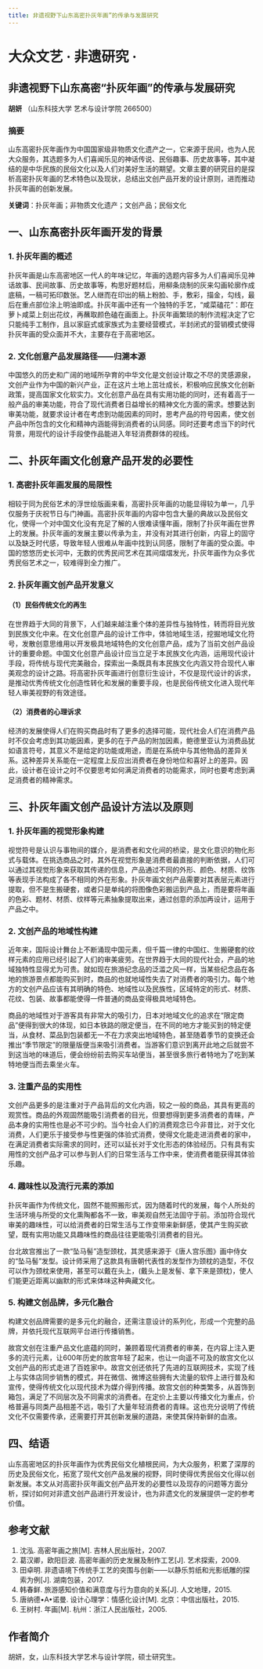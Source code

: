 ```yaml
---
title: 非遗视野下山东高密扑灰年画”的传承与发展研究
---
```

# 大众文艺 · 非遗研究 ·

## 非遗视野下山东高密“扑灰年画”的传承与发展研究
**胡妍** （山东科技大学 艺术与设计学院 266500）

### 摘要
山东高密扑灰年画作为中国国家级非物质文化遗产之一，它来源于民间，也为人民大众服务，其选题多为人们喜闻乐见的神话传说、民俗趣事、历史故事等，其中凝结的是中华民族的民俗文化以及人们对美好生活的期望。文章主要的研究目的是探析高密扑灰年画的艺术特色以及现状，总结出文创产品开发的设计原则，进而推动扑灰年画的创新发展。

**关键词**：扑灰年画；非物质文化遗产；文创产品；民俗文化

## 一、山东高密扑灰年画开发的背景

### 1. 扑灰年画的概述
扑灰年画是山东高密地区一代人的年味记忆，年画的选题内容多为人们喜闻乐见神话故事、民间故事、历史故事等，构思好题材后，用柳条烧制的灰来勾画轮廓作成底稿，一稿可拓印数张。艺人继而在印出的稿上粉脸、手，敷彩，描金，勾线，最后在重点部位涂上明油即成。扑灰年画中还有一个独特的手艺，“咸菜磕花”：即在萝卜咸菜上刻出花纹，再蘸取颜色磕在画面上。扑灰年画繁琐的制作流程决定了它只能纯手工制作，且以家庭式或家族式为主要经营模式，半封闭式的营销模式使得扑灰年画的受众面并不大，主要存在于高密地区。

### 2. 文化创意产品发展路径——归溯本源
中国悠久的历史和广阔的地域所孕育的中华文化是文创设计取之不尽的灵感源泉，文创产业作为中国的新兴产业，正在这片土地上茁壮成长，积极响应民族文化创新政策，提高国家文化软实力。文化创意产品在具有实用功能的同时，还有着高于一般产品的审美功能，符合了现代消费者日益增长的精神文化方面的需求。想要达到审美功能，就要求设计者在考虑到功能因素的同时，思考产品的符号因素，使文创产品中所包含的文化和精神内涵能得到消费者的认同感。同时还要考虑当下的时代背景，用现代的设计手段使作品能进入年轻消费群体的视线。

## 二、扑灰年画文化创意产品开发的必要性

### 1. 高密扑灰年画发展的局限性
相较于同为民俗艺术的浮世绘版画来看，高密扑灰年画的功能显得较为单一，几乎仅服务于庆祝节日与门神画。高密扑灰年画的内容中包含大量的典故以及民俗文化，使得一个对中国文化没有充足了解的人很难读懂年画，限制了扑灰年画在世界上的发展。扑灰年画的发展主要以传承为主，并没有对其进行创新，内容上的固守以及缺乏时代感，导致年轻人很难从年画中找到认同感，限制了年画的受众面。中国的悠悠历史长河中，无数的优秀民间艺术在其间熠熠发光，扑灰年画作为众多优秀民俗艺术之一，较难得到全力推广。

### 2. 扑灰年画文创产品开发意义
#### （1）民俗传统文化的再生
在世界趋于大同的背景下，人们越来越注重个体的差异性与独特性，转而将目光放到民族文化中来。在文化创意产品的设计工作中，体验地域生活，挖掘地域文化符号，发散创意思维用以开发极具地域特色的文化创意产品，成为了当前文创产品设计的重要命题。中国文化创意产品设计应当立足于本民族文化内涵，运用现代设计手段，将传统与现代完美融合，探索出一条既具有本民族文化内涵又符合现代人审美观念的设计之路。将高密扑灰年画进行创意衍生设计，不仅是现代设计的诉求，是推动优秀传统文化创造性转化和发展的重要手段，也是民俗传统文化进入现代年轻人审美视野的有效途径。

#### （2）消费者的心理诉求
经济的发展使得人们在购买商品时有了更多的选择可能，现代社会人们在消费产品时不仅会考虑到其功能因素，更多的在于产品的附加因素，鲍德里亚认为消费品犹如语言符号，其意义不是给定的功能或用途，而是在系统中与其他物品的差异关系。这种差异关系能在一定程度上反应出消费者在身份地位和喜好上的差异。因此，设计者在设计之时不仅要思考如何满足消费者的功能需求，同时也要考虑到满足消费者的精神需求。

## 三、扑灰年画文创产品设计方法以及原则

### 1. 扑灰年画的视觉形象构建
视觉符号是认识与事物间的媒介，是消费者和文化间的桥梁，是文化意识的物化形式与载体。在挑选商品之时，其外在视觉形象是消费者最直接的判断依据，人们可以通过其视觉形象来获取其传递的信息，产品通过不同的外形、颜色、材质、纹饰等表现手法构成了各不相同的外在形象。扑灰年画文创产品需要对其表层元素进行提取，但不是生搬硬套，或者只是单纯的将图像色彩搬运到产品上，而是要将年画的色彩、题材、材质、纹样等元素抽象提取出来，通过创意的添加再设计，运用于产品之中。

### 2. 文创产品的地域性构建
近年来，国际设计舞台上不断涌现中国元素，但千篇一律的中国红、生搬硬套的纹样元素的应用已经引起了人们的审美疲劳。在世界趋于大同的现代社会，产品的地域独特性显得尤为可贵。就如现在旅游纪念品的泛滥之风一样，当某些纪念品在各地的旅游景点都能购买到时，商品的也就地域性失去了对消费者的吸引力。每个地方的文创产品应该有其明确的特色、地域性以及民族性，区域特定的形式、材质、花纹、包装、故事都能使得一件普通的商品变得极具地域特色。

商品的地域性对于游客具有非常大的吸引力，日本对地域文化的追求在“限定商品”便得到很大的体现，如日本铁路的限定便当，在不同的地方才能买到的特定便当，从食材、菜品到包装都无一不在力求突出地域特色，甚至随着季节的变换还会推出“季节限定”的限量版便当来吸引消费者。当游客们意识到离开此地之后就尝不到这当地的味道后，便会纷纷前去购买车站便当，甚至很多旅行者特地为了吃到某特地便当而去乘坐火车。

### 3. 注重产品的实用性
文创产品更多的是注重对于产品背后的文化内涵，较之一般的商品，其具有更高的观赏性。商品的外观固然能吸引消费者的目光，但要想得到更多消费者的青睐，产品本身的实用性也是必不可少的。当今社会人们的消费观念已今非昔比，对于文化消费，人们更乐于接受参与性更强的体验式消费，使得文化能走进消费者的家中，在满足消费者实际需求的同时，还可以延长对于文化形态的体验经历。只有具有实用性的文创产品才可以参与到人们的日常生活与工作中来，使消费者能获得其体验乐趣。

### 4. 趣味性以及流行元素的添加
扑灰年画作为传统文化，固然不能照搬形式，因为随着时代的发展，每个人所处的生活环境与所受的文化熏陶都各不一致，审美观自然无法固守于前。添加符合现代审美的趣味性，可以给消费者的日常生活与工作变带来新鲜感，使其产生购买欲望，既有实用功能又具趣味性的商品往往更能吸引消费者的目光。

台北故宫推出了一款“坠马髻”造型颈枕，其灵感来源于《唐人宫乐图》画中侍女的“坠马髻”发型。设计师采用了这款具有唐朝代表性的发型作为颈枕的造型，不仅可以作为颈枕来使用，甚至可以戴在头上，(戴头上是发髻、拿下来是颈枕)，使人们能更近距离以幽默的形式来体味这种典藏文化。

### 5. 构建文创品牌，多元化融合
构建文创品牌需要的是多元化的融合，还需注意设计的系列化，形成一个完整的品牌，并依托现代互联网平台进行传播销售。

故宫文创在注重产品文化底蕴的同时，兼顾着现代消费者的审美，在内容上注入更多的流行元素，让600年历史的故宫年轻了起来，也让一向遥不可及的故宫文化以文创产品的形式走进了百姓家中。故宫文创还依托了先进的互联网技术，实现了线上与实体店同步销售的模式，并在微信、微博这些拥有大流量的软件上进行普及和宣传，使得传统文化以现代技术为媒介得到传播。故宫文创的种类繁多，从首饰到箱包，满足了不同层次及不同需求的消费者。在定价上主要以传播文化为重点，价格普遍与同类产品相差不远，吸引了大量年轻消费者的青睐。这也充分说明了传统文化不仅需要传承，还需要打开其创新发展的道路，来使其保持新鲜的血液。

## 四、结语
山东高密地区的扑灰年画作为优秀民俗文化植根民间，为大众服务，积累了深厚的历史及民俗文化，拓宽了现代文创产品发展的视野，同时使得优秀民俗文化得以创新发展。本文从对高密扑灰年画文创产品开发的必要性以及现存的问题等方面分析，探讨如何对非遗文创产品进行开发设计，也为非遗文化的发展提供一定的参考价值。

## 参考文献
1. 沈泓. 高密年画之旅[M]. 吉林人民出版社，2007.
2. 葛汉卿，欧阳巨波. 高密年画的历史发展及制作工艺[J]. 艺术探索，2009.
3. 田卓明. 非遗语境下传统手工艺的突围与创新——以静乐剪纸和光影纸雕的探索为例[J]. 湖南包装，2017.
4. 韩春鲜. 旅游感知价值和满意度与行为意向的关系[J]. 人文地理，2015.
5. 唐纳德•A•诺曼. 设计心理学：情感化设计[M]. 北京：中信出版社，2015.
6. 王树村. 年画[M]. 杭州：浙江人民出版社，2005.

## 作者简介
胡妍，女，山东科技大学艺术与设计学院，硕士研究生。